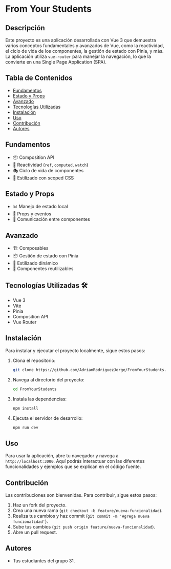 # From Your Students

## Descripción
Este proyecto es una aplicación desarrollada con Vue 3 que demuestra varios conceptos fundamentales y avanzados de Vue, como la reactividad, el ciclo de vida de los componentes, la gestión de estado con Pinia, y más. La aplicación utiliza `vue-router` para manejar la navegación, lo que la convierte en una Single Page Application (SPA).

## Tabla de Contenidos
- [Fundamentos](#fundamentos)
- [Estado y Props](#estado-y-props)
- [Avanzado](#avanzado)
- [Tecnologías Utilizadas](#tecnologías-utilizadas)
- [Instalación](#instalación)
- [Uso](#uso)
- [Contribución](#contribución)
- [Autores](#autores)

## Fundamentos
- 📦 Composition API
- 🔄 Reactividad (`ref`, `computed`, `watch`)
- 🎭 Ciclo de vida de componentes
- 🎨 Estilizado con scoped CSS

## Estado y Props
- 📊 Manejo de estado local
- 🔀 Props y eventos
- 📡 Comunicación entre componentes

## Avanzado
- 🏗️ Composables
- 📦 Gestión de estado con Pinia
- 🎨 Estilizado dinámico
- 🧩 Componentes reutilizables

## Tecnologías Utilizadas 🛠️
- Vue 3
- Vite
- Pinia
- Composition API
- Vue Router

## Instalación
Para instalar y ejecutar el proyecto localmente, sigue estos pasos:

1. Clona el repositorio:
    ```sh
    git clone https://github.com/AdrianRodriguezJorge/FromYourStudents.git
    ```
2. Navega al directorio del proyecto:
    ```sh
    cd FromYourStudents
    ```
3. Instala las dependencias:
    ```sh
    npm install
    ```
4. Ejecuta el servidor de desarrollo:
    ```sh
    npm run dev
    ```

## Uso
Para usar la aplicación, abre tu navegador y navega a `http://localhost:3000`. Aquí podrás interactuar con las diferentes funcionalidades y ejemplos que se explican en el código fuente.

## Contribución
Las contribuciones son bienvenidas. Para contribuir, sigue estos pasos:

1. Haz un fork del proyecto.
2. Crea una nueva rama (`git checkout -b feature/nueva-funcionalidad`).
3. Realiza tus cambios y haz commit (`git commit -m 'Agrega nueva funcionalidad'`).
4. Sube tus cambios (`git push origin feature/nueva-funcionalidad`).
5. Abre un pull request.

## Autores
- Tus estudiantes del grupo 31.

